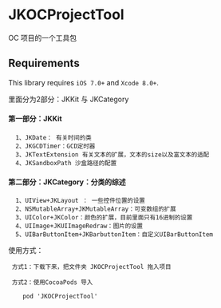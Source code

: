 # JKOCProjectTool
OC 项目的一个工具包


## Requirements
This library requires `iOS 7.0+` and `Xcode 8.0+`.

里面分为2部分：JKKit 与 JKCategory

#### 第一部分：JKKit

      1、JKDate： 有关时间的类
      2、JKGCDTimer：GCD定时器
      3、JKTextExtension 有关文本的扩展，文本的size以及富文本的适配
      4、JKSandboxPath 沙盒路径的配置
    
#### 第二部分：JKCategory：分类的综述
    
      1、UIView+JKLayout ： 一些控件位置的设置
      2、NSMutableArray+JKMutableArray：可变数组的扩展
      3、UIColor+JKColor：颜色的扩展，目前里面只有16进制的设置
      4、UIImage+JKUIImageRedraw：图片的设置
      5、UIBarButtonItem+JKBarbuttonItem：自定义UIBarButtonItem 


使用方式：

     方式1：下载下来，把文件夹 JKOCProjectTool 拖入项目

     方式2：使用CocoaPods 导入

        pod 'JKOCProjectTool' 

